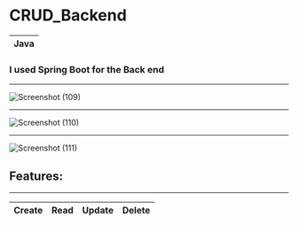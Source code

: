 # CRUD_Backend

|Java|
|---|

### I used Spring Boot for the Back end
---
![Screenshot (109)](https://user-images.githubusercontent.com/81378094/118376507-96061600-b5c8-11eb-825c-8902f90ea03b.png)

---

![Screenshot (110)](https://user-images.githubusercontent.com/81378094/118376639-82a77a80-b5c9-11eb-87a9-80b48e8bcdbf.png)

---

![Screenshot (111)](https://user-images.githubusercontent.com/81378094/118376660-ae2a6500-b5c9-11eb-92cb-d84de62665af.png)

## Features:
---
|Create|Read|Update|Delete|
|---|---|---|---|
